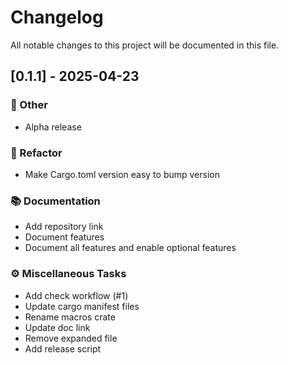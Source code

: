 # Changelog

All notable changes to this project will be documented in this file.

## [0.1.1] - 2025-04-23

### 💼 Other

- Alpha release

### 🚜 Refactor

- Make Cargo.toml version easy to bump version

### 📚 Documentation

- Add repository link
- Document features
- Document all features and enable optional features

### ⚙️ Miscellaneous Tasks

- Add check workflow (#1)
- Update cargo manifest files
- Rename macros crate
- Update doc link
- Remove expanded file
- Add release script

<!-- generated by git-cliff -->
